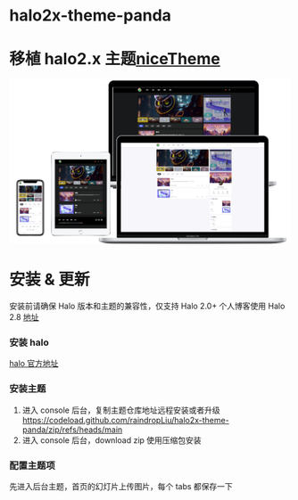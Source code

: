 # halo2x-theme-panda

# 移植 halo2.x 主题[niceTheme](https://www.nicetheme.cn/halo/pandapro)

![image](https://raw.githubusercontent.com/raindropLiu/halo2x-theme-panda/3901746b8df54149befbb3f7acb7f70e7cbf03bc/mergeAll.png)

# 安装 & 更新

安装前请确保 Halo 版本和主题的兼容性，仅支持 Halo 2.0+
个人博客使用 Halo 2.8 [地址](https://blog.raindropcover.xyz/)

### 安装 halo

[halo 官方地址](https://docs.halo.run/category/%E5%AE%89%E8%A3%85%E6%8C%87%E5%8D%97)

### 安装主题

1. 进入 console 后台，复制主题仓库地址远程安装或者升级 https://codeload.github.com/raindropLiu/halo2x-theme-panda/zip/refs/heads/main
2. 进入 console 后台，download zip 使用压缩包安装

### 配置主题项

先进入后台主题，首页的幻灯片上传图片，每个 tabs 都保存一下
